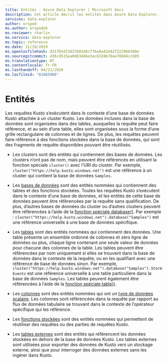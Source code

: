 ```yaml
---
title: Entités - Azure Data Explorer | Microsoft Docs
description: Cet article décrit les entités dans Azure Data Explorer.
services: data-explorer
author: orspod
ms.author: orspodek
ms.reviewer: rkarlin
ms.service: data-explorer
ms.topic: reference
ms.date: 11/19/2019
ms.openlocfilehash: d31765d72d37b0146cf7ba8a42e02722296bf80e
ms.sourcegitcommit: 436cd515ea0d83d46e3ac6328670ee78b64ccb05
ms.translationtype: HT
ms.contentlocale: fr-FR
ms.lasthandoff: 04/21/2020
ms.locfileid: "81663466"
---
```

# <a name="entities"></a>Entités

Les requêtes Kusto s’exécutent dans le contexte d’une base de données Kusto attachée à un cluster Kusto. Les données incluses dans la base de données sont organisées dans des tables, auxquelles la requête peut faire référence, et au sein d’une table, elles sont organisées sous la forme d’une grille rectangulaire de colonnes et de lignes. De plus, les requêtes peuvent faire référence à des fonctions stockées dans la base de données, qui sont des fragments de requête disponibles pouvant être réutilisés.

* Les clusters sont des entités qui contiennent des bases de données.
  Les clusters n’ont pas de nom, mais peuvent être référencés en utilisant la fonction spéciale `cluster()` avec l’URI du cluster.
  Par exemple, `cluster("https://help.kusto.windows.net")` est une référence à un cluster qui contient la base de données `Samples`.

* Les [bases de données](./databases.md) sont des entités nommées qui contiennent des tables et des fonctions stockées. Toutes les requêtes Kusto s’exécutent dans le contexte d’une base de données, et les entités de cette base de données peuvent être référencées par la requête sans qualification. De plus, d’autres bases de données du cluster ou d’autres clusters peuvent être référencées à l’aide de la [fonction spéciale database()](../databasefunction.md). Par exemple : `cluster("https://help.kusto.windows.net").database("Samples")`
  est une référence universelle à une base de données spécifique.

* Les [tables](./tables.md) sont des entités nommées qui contiennent des données. Une table présente un ensemble ordonné de colonnes et zéro ligne de données ou plus, chaque ligne contenant une seule valeur de données pour chacune des colonnes de la table. Les tables peuvent être référencées par nom uniquement si elles se trouvent dans la base de données dans le contexte de la requête, ou en les qualifiant avec une référence de base de données sinon. Par exemple, `cluster("https://help.kusto.windows.net").database("Samples").StormEvents` est une référence universelle à une table particulière dans la base de données `Samples`.
  Les tables peuvent également être référencées à l’aide de la [fonction spéciale table()](../tablefunction.md).

* Les [colonnes](./columns.md) sont des entités nommées qui ont un [type de données scalaire](../scalar-data-types/index.md).
  Les colonnes sont référencées dans la requête par rapport au flux de données tabulaire se trouvant dans le contexte de l’opérateur spécifique qui les référence.

* Les [fonctions stockées](./stored-functions.md) sont des entités nommées qui permettent de réutiliser des requêtes ou des parties de requêtes Kusto.

* Les [tables externes](./externaltables.md) sont des entités qui référencent les données stockées en dehors de la base de données Kusto.
  Les tables externes sont utilisées pour exporter des données de Kusto vers un stockage externe, ainsi que pour interroger des données externes sans les ingérer dans Kusto.